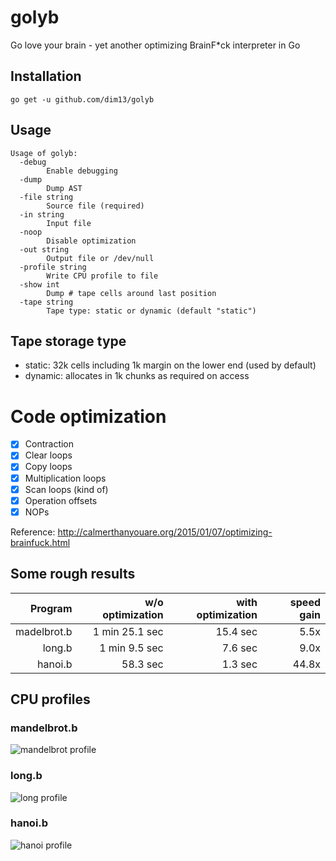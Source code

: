 # golyb
Go love your brain - yet another optimizing BrainF\*ck interpreter in Go

## Installation
    go get -u github.com/dim13/golyb

## Usage
```
Usage of golyb:
  -debug
        Enable debugging
  -dump
        Dump AST
  -file string
        Source file (required)
  -in string
        Input file
  -noop
        Disable optimization
  -out string
        Output file or /dev/null
  -profile string
        Write CPU profile to file
  -show int
        Dump # tape cells around last position
  -tape string
        Tape type: static or dynamic (default "static")
```

## Tape storage type
- static: 32k cells including 1k margin on the lower end (used by default)
- dynamic: allocates in 1k chunks as required on access

# Code optimization
- [x] Contraction
- [x] Clear loops
- [x] Copy loops
- [x] Multiplication loops
- [x] Scan loops (kind of)
- [x] Operation offsets
- [x] NOPs

Reference: http://calmerthanyouare.org/2015/01/07/optimizing-brainfuck.html

## Some rough results

| Program     | w/o optimization | with optimization | speed gain |
| -----------:| ----------------:| -----------------:| ----------:|
| madelbrot.b |   1 min 25.1 sec |          15.4 sec |       5.5x |
| long.b      |   1 min  9.5 sec |           7.6 sec |       9.0x |
| hanoi.b     |         58.3 sec |           1.3 sec |      44.8x |

## CPU profiles

### mandelbrot.b
![mandelbrot profile](https://raw.githubusercontent.com/dim13/golyb/master/profiles/mandelbrot.gif)

### long.b
![long profile](https://raw.githubusercontent.com/dim13/golyb/master/profiles/long.gif)

### hanoi.b
![hanoi profile](https://raw.githubusercontent.com/dim13/golyb/master/profiles/hanoi.gif)

